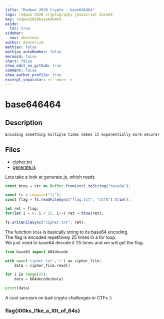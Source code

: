 ```yaml
---
title: "Redpwn 2020 Crypto - base646464"
tags: redpwn 2020 cryptography javascript base64
key: redpwn2020base646464
aside:
  toc: true
sidebar:
  nav: aboutnav
author: deuterium
mathjax: false
mathjax_autoNumber: false
mermaid: false
chart: false
show_edit_on_github: true
comment: false
show_author_profile: true
excerpt_separator: <!--more-->
---
```


# base646464

## Description
```
Encoding something multiple times makes it exponentially more secure!
```

## Files
- [cipher.txt](./cipher.txt)
- [generate.js](./generate.js)

Lets take a look at generate.js, which reads  
```javascript
const btoa = str => Buffer.from(str).toString('base64');

const fs = require("fs");
const flag = fs.readFileSync("flag.txt", "utf8").trim();

let ret = flag;
for(let i = 0; i < 25; i++) ret = btoa(ret);

fs.writeFileSync("cipher.txt", ret);
```

The function `btoa` is basically string to its base64 encoding.  
The flag is encoded repetitively 25 times in a for loop.  
We just need to base64 decode it 25 times and we will get the flag.

```python
from base64 import b64decode

with open('cipher.txt','r') as cipher_file:
    data = cipher_file.read()

for i in range(25):
    data = b64decode(data)

print(data)
```
A cool sarcasm on bad crypto challenges in CTFs :)  
### flag{l00ks_l1ke_a_l0t_of_64s}

